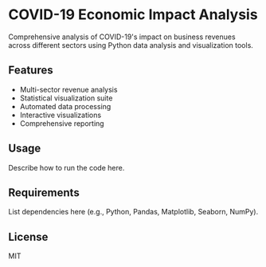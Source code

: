 # COVID-19 Economic Impact Analysis

Comprehensive analysis of COVID-19's impact on business revenues across different sectors using Python data analysis and visualization tools.

## Features
- Multi-sector revenue analysis
- Statistical visualization suite
- Automated data processing
- Interactive visualizations
- Comprehensive reporting

## Usage
Describe how to run the code here.

## Requirements
List dependencies here (e.g., Python, Pandas, Matplotlib, Seaborn, NumPy).

## License
MIT 